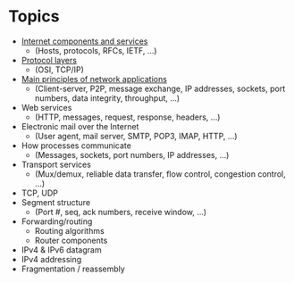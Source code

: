 # Topics

- [Internet components and services](internet%20components%20and%20services.md)
	- (Hosts, protocols, RFCs, IETF, …)
- [Protocol layers](protocol%20layers.md) 
	- (OSI, TCP/IP)
- [Main principles of network applications](Main%20principles%20of%20network%20applications.md)
	- (Client-server, P2P, message exchange, IP addresses, sockets, port numbers, data integrity, throughput, …)
- Web services 
	- (HTTP, messages, request, response, headers, …)
- Electronic mail over the Internet 
	- (User agent, mail server, SMTP, POP3, IMAP, HTTP, …)
- How processes communicate 
	- (Messages, sockets, port numbers, IP addresses, …)
- Transport services 
	- (Mux/demux, reliable data transfer, flow control, congestion control, …)
- TCP, UDP
- Segment structure 
	- (Port #, seq, ack numbers, receive window, …)
- Forwarding/routing
	- Routing algorithms
	- Router components
- IPv4 & IPv6 datagram
- IPv4 addressing 
- Fragmentation / reassembly
